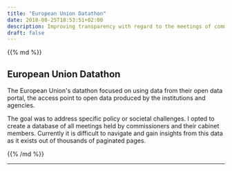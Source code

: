 ```yaml
---
title: "European Union Datathon"
date: 2018-08-25T18:53:51+02:00
description: Improving transparency with regard to the meetings of commissioners by making use of the open data provided by the European Union.
draft: false
---
```


<div class="article__intro">

{{% md %}}

## European Union Datathon

The European Union's datathon focused on using data from their open data portal, the access point to open data produced by the institutions and agencies.

The goal was to address specific policy or societal challenges. I opted to create a database of all meetings held by commissioners and their cabinet members. Currently it is difficult to navigate and gain insights from this data as it exists out of thousands of paginated pages.

{{% /md %}}

</div>

---
